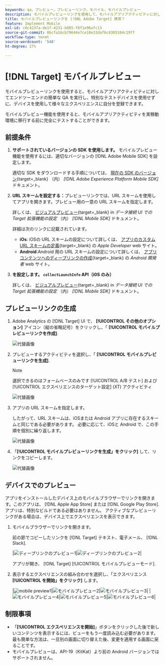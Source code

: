 ```yaml
---
keywords: qa，プレビュー，プレビューリンク，モバイル，モバイルプレビュー
description: モバイルプレビューリンクを使用して、モバイルアプリアクティビティに対してエンドツーエンドの QA を実行します。
title: モバイルプレビューリンクを [!DNL Adobe Target] 携帯？
feature: Implement Mobile
exl-id: c0c4237a-de1f-4231-b085-f8f1e96afc13
source-git-commit: 0bcfa16cb79644e7ce10e33daf6c8385104c197f
workflow-type: tm+mt
source-wordcount: '548'
ht-degree: 27%

---
```


# [!DNL Target] モバイルプレビュー

モバイルプレビューリンクを使用すると、モバイルアプリアクティビティに対してエンドツーエンドの簡単な QA を実行し、特別なテストデバイスを使用せずに、デバイスを使用して様々なエクスペリエンスに自分を登録できます。

モバイルプレビュー機能を使用すると、モバイルアプリアクティビティを実稼動環境に移行する前に完全にテストすることができます。

## 前提条件

1. **サポートされているバージョンの SDK を使用します。** モバイルプレビュー機能を使用するには、適切なバージョンの [!DNL Adobe Mobile SDK] を設定します。

   適切な SDK をダウンロードする手順については、 [現在の SDK のバージョン](https://developer.adobe.com/client-sdks/documentation/current-sdk-versions/){target=_blank} （内） *[!DNL Adobe Experience Platform Mobile SDK]* ドキュメント。

1. **URL スキームを設定する：**&#x200B;プレビューリンクでは、URL スキームを使用してアプリを開きます。プレビュー用の一意の URL スキームを指定します。

   詳しくは、 [ビジュアルプレビュー](https://developer.adobe.com/client-sdks/documentation/adobe-target/#visual-preview){target=_blank} in *データ接続 UI での Target 拡張機能の設定* （内） *[!DNL Mobile SDK]* ドキュメント。

   詳細は次のリンクに記載されています。

   * **iOs**: iOSの URL スキームの設定について詳しくは、 [アプリのカスタム URL スキームの定義](https://developer.apple.com/documentation/xcode/defining-a-custom-url-scheme-for-your-app){target=_blank} の *Apple Developer* web サイト。
   * **Android**:Android 用の URL スキームの設定について詳しくは、 [アプリコンテンツへのディープリンクの作成](https://developer.android.com/training/app-links/deep-linking){target=_blank} の *Android 開発者* web サイト。

1. **を設定します。 `collectLaunchInfo` API（i0S のみ）**

   詳しくは、 [ビジュアルプレビュー](https://developer.adobe.com/client-sdks/documentation/adobe-target/#visual-preview){target=_blank} in *データ接続 UI での Target 拡張機能の設定* （内） *[!DNL Mobile SDK]* ドキュメント。

## プレビューリンクの生成

1. Adobe Analytics の [!DNL Target] UI で、 **[!UICONTROL その他のオプション]** アイコン（縦の省略記号）をクリックし、「 **[!UICONTROL モバイルプレビューリンクを作成]**.

   ![代替画像](assets/mobile-preview-create.png)

1. プレビューするアクティビティを選択し、「 **[!UICONTROL モバイルプレビューリンクを生成]**.

   >[!NOTE]
   >
   >選択できるのはフォームベースのみです [!UICONTROL A/B テスト] および [!UICONTROL エクスペリエンスのターゲット設定] (XT) アクティビティ

   ![代替画像](assets/mobile-preview-select-activities.png)

1. アプリの URL スキームを指定します。

   したがって、URL スキームは、iOSまたは Android アプリに存在するスキームと同じである必要があります。 必要に応じて、iOSと Android で、この手順を個別に繰り返します。

   ![代替画像](assets/mobile-preview-enter-url-scheme.png)

1. 「**[!UICONTROL モバイルプレビューリンクを生成」をクリック]** して、リンクをコピーします。

   ![代替画像](assets/mobile-preview-generate-and-copy.png)

## デバイスでのプレビュー

アプリをインストールしたデバイス上のモバイルブラウザーでリンクを開きます。このアプリは、 [!DNL Apple App Store] または [!DNL Google Play Store]. アプリは、特別なビルドである必要はありません。 アクティブなプレビューリンクがある場合は、デバイス上でエクスペリエンスを表示できます。

1. モバイルブラウザーでリンクを開きます。

   前の節でコピーしたリンクを [!DNL Target] テキスト、電子メール、 [!DNL Slack].

   |![ディープリンクのプレビュー1](assets/mobile-preview-open-deeplink.png)|![ディープリンクのプレビュー2](assets/mobile-preview-open-app.png)|

   アプリが開き、 [!DNL Target] [!UICONTROL モバイルプレビューモード].

1. 表示するエクスペリエンスの組み合わせを選択し、「エクスペリエンス **[!UICONTROL を開始」をクリック]** します。

   |![mobile preview1](assets/mobile-preview-experience-selection-1.png)|![モバイルプレビュー2](assets/mobile-preview-experience-result-1-france.png)|![モバイルプレビュー3](assets/mobile-preview-experience-result-1-shipfree.png)|
|![モバイルプレビュー4](assets/mobile-preview-experience-selection-2.png)|![モバイルプレビュー5](assets/mobile-preview-experience-result-2-aus.png)|![モバイルプレビュー6](assets/mobile-preview-experience-result-2-10off.png)|

## 制限事項

* 「**[!UICONTROL エクスペリエンスを開始]**」ボタンをクリックした後で新しいコンテンツを表示するには、ビューをもう一度読み込む必要があります。最も簡単な方法は、一旦別の画面に切り替えた後、変更を適用する画面に戻ることです。
* モバイルプレビューは、API-19（KitKat）より前の Android バージョンではサポートされません。
